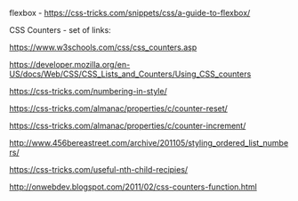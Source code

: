 flexbox - https://css-tricks.com/snippets/css/a-guide-to-flexbox/


CSS Counters - set of links:

https://www.w3schools.com/css/css_counters.asp

https://developer.mozilla.org/en-US/docs/Web/CSS/CSS_Lists_and_Counters/Using_CSS_counters

https://css-tricks.com/numbering-in-style/

https://css-tricks.com/almanac/properties/c/counter-reset/

https://css-tricks.com/almanac/properties/c/counter-increment/

http://www.456bereastreet.com/archive/201105/styling_ordered_list_numbers/

https://css-tricks.com/useful-nth-child-recipies/

http://onwebdev.blogspot.com/2011/02/css-counters-function.html
